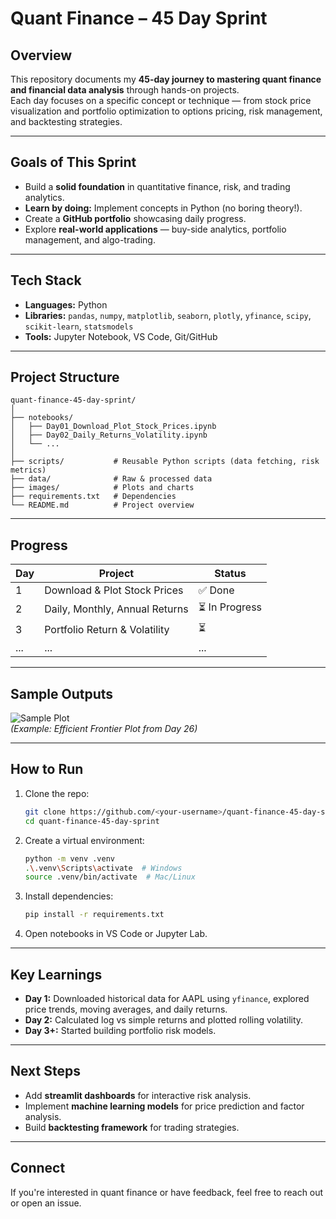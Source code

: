 # Quant Finance – 45 Day Sprint

## Overview
This repository documents my **45-day journey to mastering quant finance and financial data analysis** through hands-on projects.  
Each day focuses on a specific concept or technique — from stock price visualization and portfolio optimization to options pricing, risk management, and backtesting strategies.

---

## Goals of This Sprint
- Build a **solid foundation** in quantitative finance, risk, and trading analytics.
- **Learn by doing:** Implement concepts in Python (no boring theory!).
- Create a **GitHub portfolio** showcasing daily progress.
- Explore **real-world applications** — buy-side analytics, portfolio management, and algo-trading.

---

## Tech Stack
- **Languages:** Python  
- **Libraries:** `pandas`, `numpy`, `matplotlib`, `seaborn`, `plotly`, `yfinance`, `scipy`, `scikit-learn`, `statsmodels`
- **Tools:** Jupyter Notebook, VS Code, Git/GitHub

---

## Project Structure
```
quant-finance-45-day-sprint/
│
├── notebooks/
│   ├── Day01_Download_Plot_Stock_Prices.ipynb
│   ├── Day02_Daily_Returns_Volatility.ipynb
│   └── ...
│
├── scripts/           # Reusable Python scripts (data fetching, risk metrics)
├── data/              # Raw & processed data
├── images/            # Plots and charts
├── requirements.txt   # Dependencies
└── README.md          # Project overview
```

---

## Progress
| Day | Project | Status |
|-----|---------|--------|
| 1   | Download & Plot Stock Prices | ✅ Done |
| 2   | Daily, Monthly, Annual Returns | ⏳ In Progress |
| 3   | Portfolio Return & Volatility | ⏳ |
| ... | ... | ... |

---

## Sample Outputs
![Sample Plot](images/efficient_frontier.png)  
_(Example: Efficient Frontier Plot from Day 26)_

---

## How to Run
1. Clone the repo:
   ```bash
   git clone https://github.com/<your-username>/quant-finance-45-day-sprint.git
   cd quant-finance-45-day-sprint
   ```
2. Create a virtual environment:
   ```bash
   python -m venv .venv
   .\.venv\Scripts\activate  # Windows
   source .venv/bin/activate  # Mac/Linux
   ```
3. Install dependencies:
   ```bash
   pip install -r requirements.txt
   ```
4. Open notebooks in VS Code or Jupyter Lab.

---

## Key Learnings
- **Day 1:** Downloaded historical data for AAPL using `yfinance`, explored price trends, moving averages, and daily returns.
- **Day 2:** Calculated log vs simple returns and plotted rolling volatility.
- **Day 3+:** Started building portfolio risk models.

---

## Next Steps
- Add **streamlit dashboards** for interactive risk analysis.
- Implement **machine learning models** for price prediction and factor analysis.
- Build **backtesting framework** for trading strategies.

---

## Connect
If you're interested in quant finance or have feedback, feel free to reach out or open an issue.  
